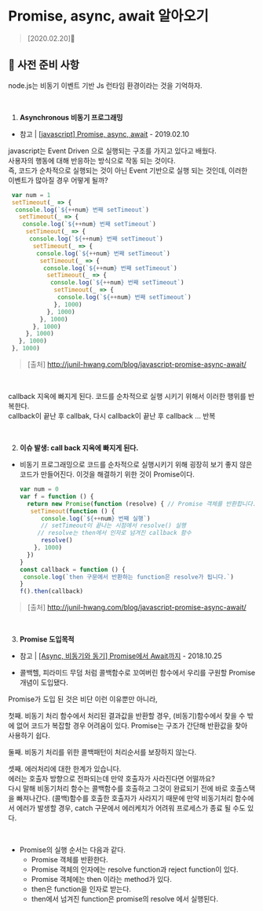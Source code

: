 # Promise, async, await 알아오기
> [2020.02.20]🔌

## 📌 사전 준비 사항

node.js는 비동기 이벤트 기반 Js 런타임 환경이라는 것을 기억하자.  

<br/>

1. **Asynchronous 비동기 프로그래밍**
- 참고 | [[javascript] Promise, async, await](http://junil-hwang.com/blog/javascript-promise-async-await/) - 2019.02.10

javascript는 Event Driven 으로 실행되는 구조를 가지고 있다고 배웠다.  
사용자의 행동에 대해 반응하는 방식으로 작동 되는 것이다.  
즉, 코드가 순차적으로 실행되는 것이 아닌 Event 기반으로 실행 되는 것인데, 이러한 이벤트가 많아질 경우 어떻게 될까?

   ```javascript
    var num = 1
    setTimeout(_ => {
     console.log(`${++num} 번째 setTimeout`)
      setTimeout(_ => {
       console.log(`${++num} 번째 setTimeout`)
        setTimeout(_ => {
         console.log(`${++num} 번째 setTimeout`)
          setTimeout(_ => {
           console.log(`${++num} 번째 setTimeout`)
            setTimeout(_ => {
             console.log(`${++num} 번째 setTimeout`)
              setTimeout(_ => {
               console.log(`${++num} 번째 setTimeout`)
                setTimeout(_ => {
                 console.log(`${++num} 번째 setTimeout`)
                }, 1000)
              }, 1000)
            }, 1000)
          }, 1000)
        }, 1000)
      }, 1000)
    }, 1000)
 ```
 > [출처] http://junil-hwang.com/blog/javascript-promise-async-await/
 
<br/>    

callback 지옥에 빠지게 된다.
코드를 순차적으로 실행 시키기 위해서 이러한 행위를 반복한다.  
callback이 끝난 후 callbak, 다시 callback이 끝난 후 callback ... 반복  

<br/>

2. **이슈 발생: call back 지옥에 빠지게 된다.**

- 비동기 프로그래밍으로 코드를 순차적으로 실행시키기 위해 굉장히 보기 좋지 않은 코드가 만들어진다. 이것을 해결하기 위한 것이 Promise이다.  

    ```javascript
    var num = 0
    var f = function () {
      return new Promise(function (resolve) { // Promise 객체를 반환합니다.
       setTimeout(function () {
          console.log(`${++num} 번째 실행`)
          // setTimeout이 끝나는 시점에서 resolve() 실행
         // resolve는 then에서 인자로 넘겨진 callback 함수
          resolve()
        }, 1000)
      })
    }
    const callback = function () {
     console.log(`then 구문에서 반환하는 function은 resolve가 됩니다.`)
    }
    f().then(callback)
    ```

 > [출처] http://junil-hwang.com/blog/javascript-promise-async-await/
 
 <br/>

3. **Promise 도입목적**
- 참고 | [[Async, 비동기와 동기] Promise에서 Await까지](https://velog.io/@rohkorea86/Promiseis-비동기동기에서-Promise까지) - 2018.10.25

- 콜백헬, 피라미드 무덤 처럼 콜백함수로 꼬여버린 함수에서 우리를 구원할 Promise 개념이 도입됐다.

Promise가 도입 된 것은 비단 이런 이유뿐만 아니라,

첫째. 비동기 처리 함수에서 처리된 결과값을 반환할 경우, (비동기)함수에서 찾을 수 밖에 없어 코드가 복잡할 경우 어려움이 있다. Promise는 구조가 간단해 반환값을 찾아 사용하기 쉽다.

둘째. 비동기 처리를 위한 콜백패턴이 처리순서를 보장하지 않는다.

셋째. 에러처리에 대한 한계가 있습니다.  
에러는 호출자 방향으로 전파되는데 만약 호출자가 사라진다면 어떨까요?  
다시 말해 비동기처리 함수는 콜백함수를 호출하고 그것이 완료되기 전에 바로 호출스택을 빠져나간다. (콜백)함수를 호출한 호출자가 사라지기 때문에 만약 비동기처리 함수에서 에러가 발생할 경우, catch 구문에서 에러케치가 어려워 프로세스가 종료 될 수도 있다.

 <br/>
 
  - Promise의 실행 순서는 다음과 같다.  
    - Promise 객체를 반환한다.
    - Promise 객체의 인자에는 resolve function과 reject function이 있다.
    - Promise 객체에는 then 이라는 method가 있다.
    - then은 function을 인자로 받는다.
    - then에서 넘겨진 function은 promise의 resolve 에서 실행된다.
